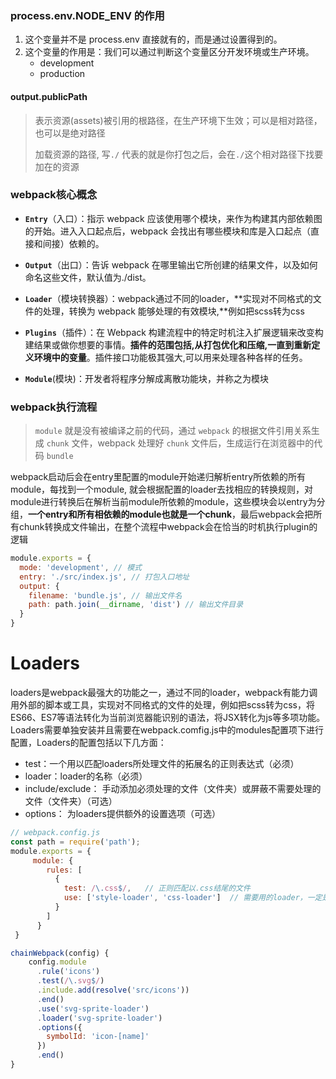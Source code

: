 ###  process.env.NODE_ENV 的作用

1. 这个变量并不是 process.env 直接就有的，而是通过设置得到的。
2. 这个变量的作用是：我们可以通过判断这个变量区分开发环境或生产环境。
   - development
   - production

#### output.publicPath

> 表示资源(assets)被引用的根路径，在生产环境下生效；可以是相对路径，也可以是绝对路径
>
> 加载资源的路径, 写`./`   代表的就是你打包之后，会在`./`这个相对路径下找要加在的资源



### webpack核心概念

- **`Entry`**（入口）：指示 webpack 应该使用哪个模块，来作为构建其内部依赖图的开始。进入入口起点后，webpack 会找出有哪些模块和库是入口起点（直接和间接）依赖的。
- **`Output`**（出口）：告诉 webpack 在哪里输出它所创建的结果文件，以及如何命名这些文件，默认值为./dist。
- **`Loader`**（模块转换器）：webpack通过不同的loader，**实现对不同格式的文件的处理，转换为 webpack 能够处理的有效模块,**例如把scss转为css

- **`Plugins`**（插件）：在 Webpack 构建流程中的特定时机注入扩展逻辑来改变构建结果或做你想要的事情。**插件的范围包括,从打包优化和压缩,一直到重新定义环境中的变量**。插件接口功能极其强大,可以用来处理各种各样的任务。
- **`Module`**(模块)：开发者将程序分解成离散功能块，并称之为模块

### webpack执行流程

> `module` 就是没有被编译之前的代码，通过 `webpack` 的根据文件引用关系生成 `chunk` 文件，webpack 处理好 `chunk` 文件后，生成运行在浏览器中的代码 `bundle`

webpack启动后会在entry里配置的module开始递归解析entry所依赖的所有module，每找到一个module, 就会根据配置的loader去找相应的转换规则，对module进行转换后在解析当前module所依赖的module，这些模块会以entry为分组，**一个entry和所有相依赖的module也就是一个chunk**，最后webpack会把所有chunk转换成文件输出，在整个流程中webpack会在恰当的时机执行plugin的逻辑

```javascript
module.exports = {
  mode: 'development', // 模式
  entry: './src/index.js', // 打包入口地址
  output: {
    filename: 'bundle.js', // 输出文件名
    path: path.join(__dirname, 'dist') // 输出文件目录
  }
}
```

# Loaders

loaders是webpack最强大的功能之一，通过不同的loader，webpack有能力调用外部的脚本或工具，实现对不同格式的文件的处理，例如把scss转为css，将ES66、ES7等语法转化为当前浏览器能识别的语法，将JSX转化为js等多项功能。Loaders需要单独安装并且需要在webpack.comfig.js中的modules配置项下进行配置，Loaders的配置包括以下几方面：

- test：一个用以匹配loaders所处理文件的拓展名的正则表达式（必须）
- loader：loader的名称（必须）
- include/exclude： 手动添加必须处理的文件（文件夹）或屏蔽不需要处理的文件（文件夹）（可选）
- options： 为loaders提供额外的设置选项（可选）

```javascript
// webpack.config.js
const path = require('path');
module.exports = { 
     module: {
        rules: [
          {
            test: /\.css$/,   // 正则匹配以.css结尾的文件
            use: ['style-loader', 'css-loader']  // 需要用的loader，一定是这个顺序，因为调用loader是从右往左编译的
          }
        ]
      }
 }
```



```javascript
chainWebpack(config) {
    config.module
      .rule('icons')
      .test(/\.svg$/)
      .include.add(resolve('src/icons'))
      .end()
      .use('svg-sprite-loader')
      .loader('svg-sprite-loader')
      .options({
        symbolId: 'icon-[name]'
      })
      .end()
}
```

